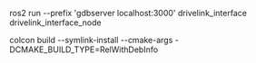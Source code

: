 ros2 run --prefix 'gdbserver localhost:3000' drivelink_interface drivelink_interface_node

colcon build --symlink-install --cmake-args -DCMAKE_BUILD_TYPE=RelWithDebInfo